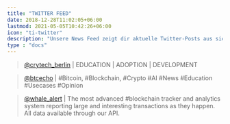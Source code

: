 ```yaml
---
title: "TWITTER FEED"
date: 2018-12-28T11:02:05+06:00
lastmod: 2021-05-05T10:42:26+06:00
icon: "ti-twitter"
description: "Unsere News Feed zeigt dir aktuelle Twitter-Posts aus sicheren Quellen."
type : "docs"
---
```



>[@crytech_berlin](/news/crytech/)  | EDUCATION | ADOPTION | DEVELOPMENT

> [@btcecho](/news/btcecho/)  | #Bitcoin, #Blockchain, #Crypto #AI #News #Education #Usecases #Opinion

> [@whale_alert](/news/whale_alert/)  | The most advanced #blockchain tracker and analytics system reporting large and interesting transactions as they happen. All data available through our API.

